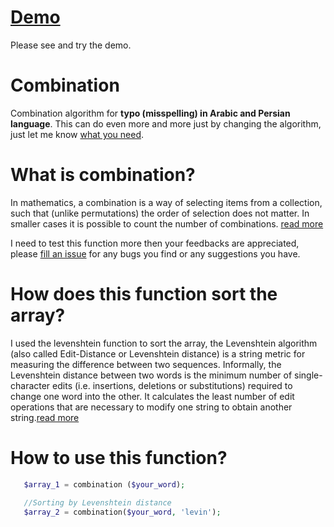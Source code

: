 [Demo](http://balit.ir/combination/combination.php)
=======
Please see and try the demo.


Combination
=============
Combination algorithm for **typo (misspelling) in Arabic and Persian language**. This can do even more and more just by changing the algorithm, just let me know [what you need](https://github.com/m-kermani/combination/issues).


What is combination?
====================
In mathematics, a combination is a way of selecting items from a collection, such that (unlike permutations) the order of selection does not matter. In smaller cases it is possible to count the number of combinations. [read more](https://en.wikipedia.org/wiki/Combination)


I need to test this function more then your feedbacks are appreciated, please [fill an issue](https://github.com/m-kermani/combination/issues)
for any bugs you find or any suggestions you have.


How does this function sort the array? 
======================
I used the levenshtein function to sort the array, the Levenshtein algorithm (also called Edit-Distance or Levenshtein distance) is a string metric for measuring the difference between two sequences. Informally, the Levenshtein distance between two words is the minimum number of single-character edits (i.e. insertions, deletions or substitutions) required to change one word into the other.
It calculates the least number of edit operations that are necessary to modify one string to obtain another string.[read more](http://www.levenshtein.net/)


How to use this function?
=======
```php
   $array_1 = combination ($your_word);
   
   //Sorting by Levenshtein distance
   $array_2 = combination($your_word, 'levin');
 
 
```

